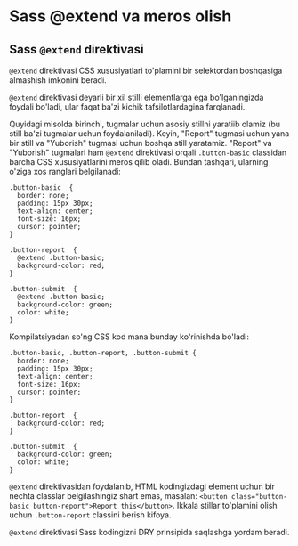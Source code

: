 # Sass @extend va meros olish

## Sass `@extend` direktivasi

`@extend` direktivasi CSS xususiyatlari to'plamini bir selektordan boshqasiga almashish imkonini beradi.

`@extend` direktivasi deyarli bir xil stilli elementlarga ega bo'lganingizda foydali bo'ladi, ular faqat ba'zi kichik tafsilotlardagina farqlanadi.

Quyidagi misolda birinchi, tugmalar uchun asosiy stillni yaratiib olamiz (bu still ba'zi tugmalar uchun foydalaniladi). Keyin, "Report" tugmasi uchun yana bir still va "Yuborish" tugmasi uchun boshqa still yaratamiz. "Report" va "Yuborish" tugmalari ham `@extend` direktivasi orqali `.button-basic` classidan barcha CSS xususiyatlarini meros qilib oladi. Bundan tashqari, ularning o'ziga xos ranglari belgilanadi:

```
.button-basic  {
  border: none;
  padding: 15px 30px;
  text-align: center;
  font-size: 16px;
  cursor: pointer;
}

.button-report  {
  @extend .button-basic;
  background-color: red;
}

.button-submit  {
  @extend .button-basic;
  background-color: green;
  color: white;
}
```

Kompilatsiyadan so'ng CSS kod mana bunday ko'rinishda bo'ladi:

```
.button-basic, .button-report, .button-submit {
  border: none;
  padding: 15px 30px;
  text-align: center;
  font-size: 16px;
  cursor: pointer;
}

.button-report  {
  background-color: red;
}

.button-submit  {
  background-color: green;
  color: white;
}
```

`@extend` direktivasidan foydalanib, HTML kodingizdagi element uchun bir nechta classlar belgilashingiz shart emas, masalan: `<button class="button-basic button-report">Report this</button>`. Ikkala stillar to'plamini olish uchun `.button-report` classini berish kifoya.

`@extend` direktivasi Sass kodingizni DRY prinsipida saqlashga yordam beradi.
